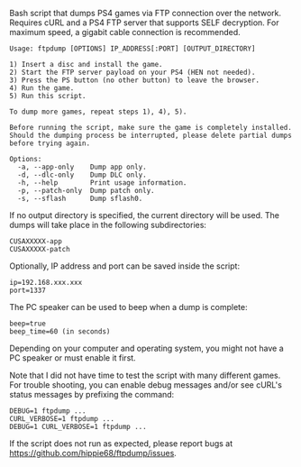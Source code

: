 Bash script that dumps PS4 games via FTP connection over the network.
Requires cURL and a PS4 FTP server that supports SELF decryption.
For maximum speed, a gigabit cable connection is recommended.

    Usage: ftpdump [OPTIONS] IP_ADDRESS[:PORT] [OUTPUT_DIRECTORY]
    
    1) Insert a disc and install the game.
    2) Start the FTP server payload on your PS4 (HEN not needed).
    3) Press the PS button (no other button) to leave the browser.
    4) Run the game.
    5) Run this script.

    To dump more games, repeat steps 1), 4), 5).

    Before running the script, make sure the game is completely installed.
    Should the dumping process be interrupted, please delete partial dumps
    before trying again.

    Options:
      -a, --app-only    Dump app only.
      -d, --dlc-only    Dump DLC only.
      -h, --help        Print usage information.
      -p, --patch-only  Dump patch only.
      -s, --sflash      Dump sflash0.

If no output directory is specified, the current directory will be used.
The dumps will take place in the following subdirectories:

    CUSAXXXXX-app
    CUSAXXXXX-patch

Optionally, IP address and port can be saved inside the script:

    ip=192.168.xxx.xxx
    port=1337

The PC speaker can be used to beep when a dump is complete:

    beep=true
    beep_time=60 (in seconds)

Depending on your computer and operating system, you might not have a PC speaker or must enable it first.

Note that I did not have time to test the script with many different games.
For trouble shooting, you can enable debug messages and/or see cURL's status messages by prefixing the command:

    DEBUG=1 ftpdump ...
    CURL_VERBOSE=1 ftpdump ...
    DEBUG=1 CURL_VERBOSE=1 ftpdump ...

If the script does not run as expected, please report bugs at https://github.com/hippie68/ftpdump/issues.
